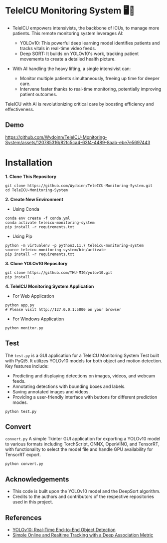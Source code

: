 # TeleICU Monitoring System 🖥️🎦

- TeleICU empowers intensivists, the backbone of ICUs, to manage more patients.  This remote monitoring system leverages AI:
  - YOLOv10: This powerful deep learning model identifies patients and tracks vitals in real-time video feeds.
  - Deep SORT: It builds on YOLOv10's work, tracking patient movements to create a detailed health picture.
  
- With AI handling the heavy lifting, a single intensivist can:
  - Monitor multiple patients simultaneously, freeing up time for deeper care.
  - Intervene faster thanks to real-time monitoring, potentially improving patient outcomes.
  
TeleICU with AI is revolutionizing critical care by boosting efficiency and effectiveness.

## Demo
https://github.com/Wydoinn/TeleICU-Monitoring-System/assets/120785316/82fc5ca4-63f4-4489-8aab-ebe7e5697443

# Installation

**1. Clone This Repository**

```
git clone https://github.com/Wydoinn/TeleICU-Monitoring-System.git
cd TeleICU-Monitoring-System
```

**2. Create New Environment**

- Using Conda

```
conda env create -f conda.yml
conda activate teleicu-monitoring-system
pip install -r requirements.txt
```

- Using Pip

```
python -m virtualenv -p python3.11.7 teleicu-monitoring-system
source teleicu-monitoring-system/bin/activate
pip install -r requirements.txt
```

**3. Clone YOLOv10 Repository**

```
git clone https://github.com/THU-MIG/yolov10.git
pip install .
```

**4. TeleICU Monitoring System Application**

- For Web Application

```
python app.py
# Please visit http://127.0.0.1:5000 on your browser
```

- For Windows Application

```
python monitor.py
```

## Test

The ```test.py``` is a GUI application for a TeleICU Monitoring System Test built with PyQt5. It utilizes YOLOv10 models for both object and motion detection. Key features include:

- Predicting and displaying detections on images, videos, and webcam feeds.
- Annotating detections with bounding boxes and labels.
- Saving annotated images and videos.
- Providing a user-friendly interface with buttons for different prediction modes.

```
python test.py
```

## Convert

```convert.py``` A simple Tkinter GUI application for exporting a YOLOv10 model to various formats including TorchScript, ONNX, OpenVINO, and TensorRT, with functionality to select the model file and handle GPU availability for TensorRT export.

```
python convert.py
```

## Acknowledgements
- This code is built upon the YOLOv10 model and the DeepSort algorithm.
- Credits to the authors and contributors of the respective repositories used in this project.

## References
- [YOLOv10: Real-Time End-to-End Object Detection](https://github.com/THU-MIG/yolov10)
- [Simple Online and Realtime Tracking with a Deep Association Metric](https://arxiv.org/abs/1703.07402)

